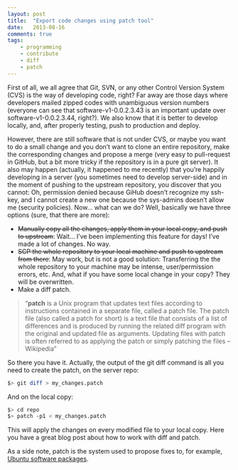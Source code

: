 ```yaml
---
layout: post
title:  "Export code changes using patch tool"
date:   2013-08-16
comments: true
tags:
    - programming
    - contribute
    - diff
    - patch
---
```

First of all, we all agree that Git, SVN, or any other Control Version System (CVS)
is the way of developing code, right? Far away are those days where developers mailed
zipped codes with unambiguous version numbers (everyone can see that software-v1-0.0.2.3.43
    is an important update over software-v1-0.0.2.3.44, right?). We also know that it is
    better to develop locally, and, after properly testing, push to production and deploy.

However, there are still software that is not under CVS, or maybe you want to do a small
change and you don’t want to clone an entire repository, make the corresponding changes
and propose a merge (very easy to pull-request in GitHub, but a bit more tricky if the
repository is in a pure git server). It also may happen (actually, it happened
to me recently) that you’re happily developing in a server (you sometimes need to develop
server-side) and in the moment of pushing to the upstream repository, you discover that
you cannot: Oh, permission denied because GiHub doesn’t recognize my ssh-key, and I cannot
create a new one because the sys-admins doesn’t allow me (security policies).
Now… what can we do? Well, basically we have three options (sure, that there are more):

* ~~Manually copy all the changes, apply them in your local copy, and push to upstream~~:
Wait… I’ve been implementing this feature for days! I’ve made a lot of changes. No way.
* ~~SCP the whole repository to your local machine and push to upstream from there~~:
May work, but is not a good solution: Transferring the the whole repository to your
machine may be intense, user/permission errors, etc. And, what if you have some
local change in your copy? They will be overwritten.
* Make a diff patch.

> “**patch** is a Unix program that updates text files according to instructions contained
in a separate file, called a patch file. The patch file (also called a patch for short)
is a text file that consists of a list of differences and is produced by running the
related diff program with the original and updated file as arguments. Updating files
with patch is often referred to as applying the patch or simply patching the files – Wikipedia”

So there you have it. Actually, the output of the git diff command is all you need to create the patch, on the server repo:

```bash
$> git diff > my_changes.patch
```

And on the local copy:

```bash
$> cd repo
$> patch -p1 < my_changes.patch
```

This will apply the changes on every modified file to your local copy. Here you
have a great blog post about how to work with diff and patch.

As a side note, patch is the system used to propose fixes to, for example,
[Ubuntu software packages](http://developer.ubuntu.com/packaging/html/patches-to-packages.html).
